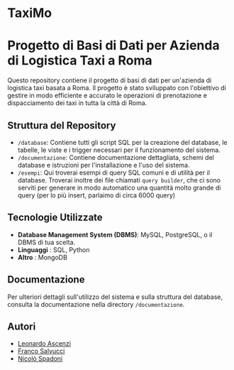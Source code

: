 # TaxiMo

# Progetto di Basi di Dati per Azienda di Logistica Taxi a Roma

Questo repository contiene il progetto di basi di dati per un'azienda di logistica taxi basata a Roma. Il progetto è stato sviluppato con l'obiettivo di gestire in modo efficiente e accurato le operazioni di prenotazione e dispacciamento dei taxi in tutta la città di Roma.

## Struttura del Repository

- `/database`: Contiene tutti gli script SQL per la creazione del database, le tabelle, le viste e i trigger necessari per il funzionamento del sistema.
- `/documentazione`: Contiene documentazione dettagliata, schemi del database e istruzioni per l'installazione e l'uso del sistema.
- `/esempi`: Qui troverai esempi di query SQL comuni e di utilità per il database. Troverai inoltre dei file chiamati `query builder`, che ci sono serviti per generare in modo automatico una quantità molto grande di query (per lo più insert, parlaimo di circa 6000 query)

## Tecnologie Utilizzate

- **Database Management System (DBMS)**: MySQL, PostgreSQL, o il DBMS di tua scelta.
- **Linguaggi** : SQL, Python
- **Altro** : MongoDB

## Documentazione

Per ulteriori dettagli sull'utilizzo del sistema e sulla struttura del database, consulta la documentazione nella directory `/documentazione`.

## Autori

- [Leonardo Ascenzi](https://github.com/Levvonci)
- [Franco Salvucci](https://github.com/francosalvucci14)
- [Nicolò Spadoni](https://github.com/SwagSpaad)
